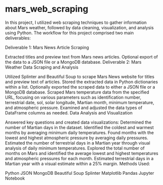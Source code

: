 # mars_web_scraping
In this project, I utilized web scraping techniques to gather information about Mars weather, followed by data cleaning, visualization, and analysis using Python. The workflow for this project comprised two main deliverables:

Deliverable 1: Mars News Article Scraping

Extracted titles and preview text from Mars news articles.
Optional export of the data to a JSON file or a MongoDB database.
Deliverable 2: Mars Weather Data Scraping and Analysis

Utilized Splinter and Beautiful Soup to scrape Mars News website for titles and preview text of articles.
Stored the extracted data in Python dictionaries within a list.
Optionally exported the scraped data to either a JSON file or a MongoDB database.
Scraped Mars temperature data from the specified URL, focusing on various parameters such as identification number, terrestrial date, sol, solar longitude, Martian month, minimum temperature, and atmospheric pressure.
Examined and adjusted the data types of DataFrame columns as needed.
Data Analysis and Visualization

Answered key questions and created data visualizations:
Determined the number of Martian days in the dataset.
Identified the coldest and warmest months by averaging minimum daily temperatures.
Found months with the lowest and highest atmospheric pressure by averaging daily pressures.
Estimated the number of terrestrial days in a Martian year through visual analysis of daily minimum temperatures.
Explored the total number of months on Mars and identified the average lowest and highest temperatures and atmospheric pressures for each month.
Estimated terrestrial days in a Martian year with a visual estimate within a 25% margin.
Methods Used:

Python
JSON
MongoDB
Beautiful Soup
Splinter
Matplotlib
Pandas
Jupyter Notebook